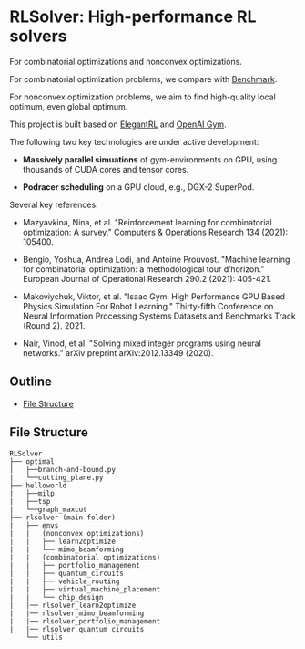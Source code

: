 # RLSolver: High-performance RL solvers

For combinatorial optimizations and nonconvex optimizations.

For combinatorial optimization problems, we compare with [Benchmark](http://plato.asu.edu/bench.html).

For nonconvex optimization problems, we aim to find high-quality local optimum, even global optimum.

This project is built based on [ElegantRL](https://github.com/AI4Finance-Foundation/ElegantRL) and [OpenAI Gym](https://github.com/openai/gym).

The following two key technologies are under active development: 

- **Massively parallel simuations** of gym-environments on GPU, using thousands of CUDA cores and tensor cores.

- **Podracer scheduling** on a GPU cloud, e.g., DGX-2 SuperPod.

Several key references:

- Mazyavkina, Nina, et al. "Reinforcement learning for combinatorial optimization: A survey." Computers & Operations Research 134 (2021): 105400.

- Bengio, Yoshua, Andrea Lodi, and Antoine Prouvost. "Machine learning for combinatorial optimization: a methodological tour d’horizon." European Journal of Operational Research 290.2 (2021): 405-421.

- Makoviychuk, Viktor, et al. "Isaac Gym: High Performance GPU Based Physics Simulation For Robot Learning." Thirty-fifth Conference on Neural Information Processing Systems Datasets and Benchmarks Track (Round 2). 2021.

- Nair, Vinod, et al. "Solving mixed integer programs using neural networks." arXiv preprint arXiv:2012.13349 (2020).


## Outline

- [File Structure](#File-Structure)

## File Structure

```
RLSolver
├── optimal
|   ├──branch-and-bound.py
|   └──cutting_plane.py
├── helloworld
|   ├──milp
|   ├──tsp
|   └──graph_maxcut
├── rlsolver (main folder)
|   ├── envs
|   |   (nonconvex optimizations)
|   |   ├── learn2optimize
|   |   └── mimo_beamforming
|   |   (combinatorial optimizations)
|   |   ├── portfolio_management
|   |   ├── quantum_circuits
|   |   ├── vehicle_routing
|   |   ├── virtual_machine_placement
|   |   └── chip_design
|   |── rlsolver_learn2optimize
|   |── rlsolver_mimo_beamforming
|   |── rlsolver_portfolio_management
|   |── rlsolver_quantum_circuits
    └── utils


```
